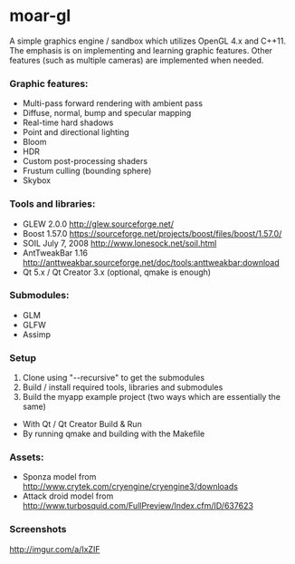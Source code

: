 # moar-gl

A simple graphics engine / sandbox which utilizes OpenGL 4.x and C++11. The emphasis is on implementing and learning graphic features. Other features (such as multiple cameras) are implemented when needed.

### Graphic features:
- Multi-pass forward rendering with ambient pass
- Diffuse, normal, bump and specular mapping
- Real-time hard shadows
- Point and directional lighting
- Bloom
- HDR
- Custom post-processing shaders
- Frustum culling (bounding sphere)
- Skybox

### Tools and libraries:

- GLEW 2.0.0 http://glew.sourceforge.net/
- Boost 1.57.0 https://sourceforge.net/projects/boost/files/boost/1.57.0/
- SOIL July 7, 2008 http://www.lonesock.net/soil.html
- AntTweakBar 1.16 http://anttweakbar.sourceforge.net/doc/tools:anttweakbar:download
- Qt 5.x / Qt Creator 3.x (optional, qmake is enough)

### Submodules:

- GLM
- GLFW
- Assimp

### Setup

1. Clone using "--recursive" to get the submodules
2. Build / install required tools, libraries and submodules
3. Build the myapp example project (two ways which are essentially the same)
 * With Qt / Qt Creator Build & Run
 * By running qmake and building with the Makefile

### Assets:

- Sponza model from http://www.crytek.com/cryengine/cryengine3/downloads
- Attack droid model from http://www.turbosquid.com/FullPreview/Index.cfm/ID/637623

### Screenshots

http://imgur.com/a/IxZIF
